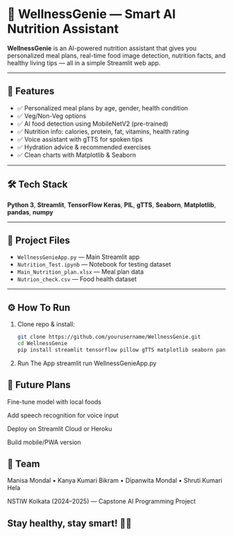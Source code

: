 # 🥗 WellnessGenie — Smart AI Nutrition Assistant

**WellnessGenie** is an AI-powered nutrition assistant that gives you personalized meal plans, real-time food image detection, nutrition facts, and healthy living tips — all in a simple Streamlit web app.

---

## 🚀 Features

- ✅ Personalized meal plans by age, gender, health condition
- ✅ Veg/Non-Veg options
- ✅ AI food detection using MobileNetV2 (pre-trained)
- ✅ Nutrition info: calories, protein, fat, vitamins, health rating
- ✅ Voice assistant with gTTS for spoken tips
- ✅ Hydration advice & recommended exercises
- ✅ Clean charts with Matplotlib & Seaborn

---

## 🛠️ Tech Stack

**Python 3**, **Streamlit**, **TensorFlow Keras**, **PIL**, **gTTS**, **Seaborn**, **Matplotlib**, **pandas**, **numpy**

---

## 📂 Project Files

- `WellnessGenieApp.py` — Main Streamlit app  
- `Nutrition_Test.ipynb` — Notebook for testing dataset  
- `Main_Nutrition_plan.xlsx` — Meal plan data  
- `Nutrion_check.csv` — Food health dataset

---

## ⚙️ How To Run

1. Clone repo & install:
   ```bash
   git clone https://github.com/yourusername/WellnessGenie.git
   cd WellnessGenie
   pip install streamlit tensorflow pillow gTTS matplotlib seaborn pandas numpy speechrecognition
   
2. Run The App
   streamlit run WellnessGenieApp.py

## 📌 Future Plans
Fine-tune model with local foods

Add speech recognition for voice input

Deploy on Streamlit Cloud or Heroku

Build mobile/PWA version

## 👥 Team
Manisa Mondal • Kanya Kumari Bikram • Dipanwita Mondal • Shruti Kumari Hela

NSTIW Kolkata (2024–2025) — Capstone AI Programming Project

## **Stay healthy, stay smart! 🥗💧**


